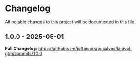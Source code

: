 # Changelog

All notable changes to this project will be documented in this file.

## 1.0.0 - 2025-05-01

**Full Changelog**: https://github.com/jeffersongoncalves/laravel-gtm/commits/1.0.0
